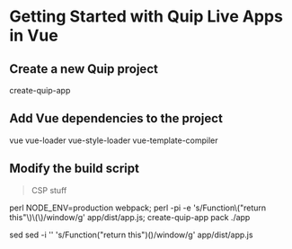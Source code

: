 # Getting Started with Quip Live Apps in Vue

## Create a new Quip project

create-quip-app

## Add Vue dependencies to the project

vue
vue-loader
vue-style-loader
vue-template-compiler

## Modify the build script

> CSP stuff

perl
NODE_ENV=production webpack; perl -pi -e 's/Function\\(\"return this\"\\)\\(\\)/window/g' app/dist/app.js; create-quip-app pack ./app

sed
sed -i '' 's/Function(\"return this\")()/window/g' app/dist/app.js
